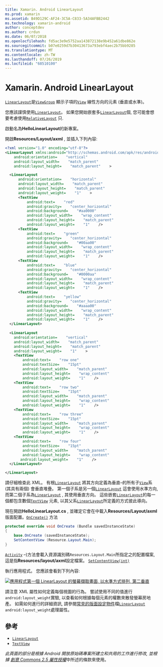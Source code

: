 ```yaml
---
title: Xamarin. Android LinearLayout
ms.prod: xamarin
ms.assetid: B49D129C-AF24-3C5A-C833-5A34AFBB2442
ms.technology: xamarin-android
author: conceptdev
ms.author: crdun
ms.date: 06/07/2018
ms.openlocfilehash: fd5ac3e9e5752aa143872138e9b452a61dbe862e
ms.sourcegitcommit: b07e0259d7b30413673a793ebf4aec2b75bb9285
ms.translationtype: MT
ms.contentlocale: zh-TW
ms.lasthandoff: 07/26/2019
ms.locfileid: "68510100"
---
```

# <a name="xamarinandroid-linearlayout"></a>Xamarin. Android LinearLayout

[`LinearLayout`](xref:Android.Widget.LinearLayout)是[`ViewGroup`](xref:Android.Views.ViewGroup)
顯示子項的[`View`](xref:Android.Views.View)
線性方向的元素 (垂直或水準)。

您應該謹慎使用[`LinearLayout`](xref:Android.Widget.LinearLayout)。
如果您開始嵌套多[`LinearLayout`](xref:Android.Widget.LinearLayout)個, 您可能會想要考慮使用[`RelativeLayout`](xref:Android.Widget.RelativeLayout)
只.

啟動名為**HelloLinearLayout**的新專案。

開啟**Resources/Layout/axml** , 並插入下列內容:

```xml
<?xml version="1.0" encoding="utf-8"?>
<LinearLayout xmlns:android="http://schemas.android.com/apk/res/android"
    android:orientation=    "vertical"
    android:layout_width=    "match_parent"
    android:layout_height=    "match_parent"    >

  <LinearLayout
      android:orientation=    "horizontal"
      android:layout_width=    "match_parent"
      android:layout_height=    "match_parent"
      android:layout_weight=    "1"    >
      <TextView
          android:text=    "red"
          android:gravity=    "center_horizontal"
          android:background=    "#aa0000"
          android:layout_width=    "wrap_content"
          android:layout_height=    "match_parent"
          android:layout_weight=    "1"    />
      <TextView
          android:text=    "green"
          android:gravity=    "center_horizontal"
          android:background=    "#00aa00"
          android:layout_width=    "wrap_content"
          android:layout_height=    "match_parent"
          android:layout_weight=    "1"    />
      <TextView
          android:text=    "blue"
          android:gravity=    "center_horizontal"
          android:background=    "#0000aa"
          android:layout_width=    "wrap_content"
          android:layout_height=    "match_parent"
          android:layout_weight=    "1"    />
      <TextView
          android:text=    "yellow"
          android:gravity=    "center_horizontal"
          android:background=    "#aaaa00"
          android:layout_width=    "wrap_content"
          android:layout_height=    "match_parent"
          android:layout_weight=    "1"    />
  </LinearLayout>
        
  <LinearLayout
    android:orientation=    "vertical"
    android:layout_width=    "match_parent"
    android:layout_height=    "match_parent"
    android:layout_weight=    "1"    >
    <TextView
        android:text=    "row one"
        android:textSize=    "15pt"
        android:layout_width=    "match_parent"
        android:layout_height=    "wrap_content"
        android:layout_weight=    "1"    />
    <TextView
        android:text=    "row two"
        android:textSize=    "15pt"
        android:layout_width=    "match_parent"
        android:layout_height=    "wrap_content"
        android:layout_weight=    "1"    />
    <TextView
        android:text=    "row three"
        android:textSize=    "15pt"
        android:layout_width=    "match_parent"
        android:layout_height=    "wrap_content"
        android:layout_weight=    "1"    />
    <TextView
        android:text=    "row four"
        android:textSize=    "15pt"
        android:layout_width=    "match_parent"
        android:layout_height=    "wrap_content"
       android:layout_weight=    "1"    />
  </LinearLayout>

</LinearLayout>
```

請仔細檢查此 XML。 有根[`LinearLayout`](xref:Android.Widget.LinearLayout)
將其方向定義為垂直&ndash;的所有子[`View`](xref:Android.Views.View)系 (其具有兩個) 會垂直堆疊。 第一個子系是另一個[`LinearLayout`](xref:Android.Widget.LinearLayout)
這會使用水準方向, 而第二個子系為[`LinearLayout`](xref:Android.Widget.LinearLayout)
, 其使用垂直方向。 這些嵌套[`LinearLayout`](xref:Android.Widget.LinearLayout)的每一個都包含數個[`TextView`](xref:Android.Widget.TextView)
元素, 以其父系[`LinearLayout`](xref:Android.Widget.LinearLayout)所定義的方式彼此導向。

現在開啟**HelloLinearLayout.cs** , 並確定它會在中載入**Resources/Layout/axml**版面配置。[`OnCreate()`](xref:Android.App.Activity.OnCreate*)
方法

```csharp
protected override void OnCreate (Bundle savedInstanceState)
{
    base.OnCreate (savedInstanceState);
    SetContentView (Resource.Layout.Main);
}
```

[`Activity`](xref:Android.App.Activity) &ndash;)方法會載入資源識別碼`Resources.Layout.Main`所指定之的配置檔案, 這是指**Resources/layout/axml**設定檔案。 [`SetContentView(int)`](xref:Android.App.Activity.SetContentView*)

執行應用程式。 您應該會看到下列內容:

[![應用程式第一個 LinearLayout 的螢幕擷取畫面, 以水準方式排列, 第二垂直](linear-layout-images/helloviews1.png)](linear-layout-images/helloviews1.png#lightbox)

請注意 XML 屬性如何定義每個視圖的行為。 嘗試使用不同的值進行`android:layout_weight`實驗, 以查看如何根據每個元素的權數來散發螢幕房地產。 如需如何進行的詳細資訊, 請參閱[常見的版面設定物件](https://developer.android.com/guide/topics/ui/declaring-layout.html)檔[`LinearLayout`](xref:Android.Widget.LinearLayout)
`android:layout_weight`處理屬性。


## <a name="references"></a>參考

-   [`LinearLayout`](xref:Android.Widget.LinearLayout) 
-   [`TextView`](xref:Android.Widget.TextView) 

*此頁面的部分是根據 Android 開放原始碼專案所建立和共用的工作進行修改, 並根據*
[*創意 Commons 2.5 屬性授權*](http://creativecommons.org/licenses/by/2.5/)中所述的條款來使用。

